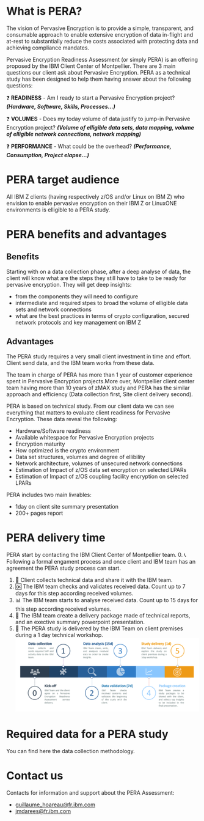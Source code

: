 # What is PERA?
The vision of Pervasive Encryption is to provide a simple, transparent, and consumable approach to enable extensive encryption of data in-flight and at-rest to substantially reduce the costs associated with protecting data and achieving compliance mandates.



Pervasive Encryption Readiness Assessment (or simply PERA) is an offering proposed by the IBM Client Center of Montpellier. 
There are 3 main questions our client ask about Pervasive Encryption. PERA as a technical study has been designed to help them having answer about the following questions:

:question: **READINESS** - Am I ready to start a Pervasive Encryption project? ***(Hardware, Software, Skills, Processes...)***

:question: **VOLUMES** - Does my today volume of data justify to jump-in Pervasive Encryption project? ***(Volume of elligible data sets, data mapping, volume of elligible network connections, network mapping)***

:question: **PERFORMANCE** - What could be the overhead? ***(Performance, Consumption, Project elapse...)***


# PERA target audience
All IBM Z clients (having respectively z/OS and/or Linux on IBM Z) who envision to enable pervasive encryption on their IBM Z or LinuxONE environments is elligible to a PERA study.

# PERA benefits and advantages

## Benefits
Starting with on a data collection phase, after a deep analyse of data, the client will know what are the steps they still have to take to be ready for pervasive encryption. They will get deep insights:
* from the components they will need to configure
* intermediate and required stpes to broad the volume of elligible data sets and network connections
* what are the best practices in terms of crypto configuration, secured network protocols and key management on IBM Z

## Advantages
The PERA study requires a very small client investment in time and effort. Client send data, and the IBM team works from these data.

The team in charge of PERA has more than 1 year of customer experience spent in Pervasive Encryption projects.More over, Montpellier client center team having more than 10 years of zMAX study and PERA has the similar approach and efficiency (Data collection first, Site client delivery second).

PERA is based on technical study. From our client data we can see everything that matters to evaluate client readiness for Pervasive Encryption. These data reveal the following:
* Hardware/Software readiness
* Available whitespace for Pervasive Encryption projects
* Encryption maturity
* How optimized is the crypto environment
* Data set structures, volumes and degree of ellibility
* Network architecture, volumes of unsecured network connections
* Estimation of Impact of z/OS data set encryption on selected LPARs
* Estimation of Impact of z/OS coupling facility encryption on selected LPARs

PERA includes two main livrables:
  * 1day on client site summary presentation
  * 200+ pages report

# PERA delivery time
PERA start by contacting the IBM Client Center of Montpellier team.
0. :telephone_receiver: Following a formal engament process and once client and IBM team has an agreement the PERA study process can start.
1. :file_folder: Client collects technical data and share it with the IBM team.
2. :ok: The IBM team checks and validates received data. Count up to 7 days for this step according received volumes.
3. :bar_chart: The IBM team starts to analyse received data. Count up to 15 days for this step according received volumes.
4. :notebook: The IBM team create a delivery package made of technical reports, and an exective summary powerpoint presentation.
5. :calendar: The PERA study is delivered by the IBM Team on client premises during a 1 day technical workshop.
![alt text](https://github.com/guikarai/PERA/blob/master/IMAGES/pera-timeline.png)

# Required data for a PERA study
You can find here the data collection methodology.

# Contact us
Contacts for information and support about the PERA Assessment:
* guillaume_hoareau@fr.ibm.com
* jmdarees@fr.ibm.com
